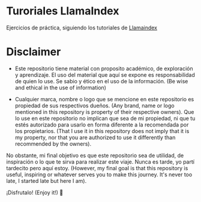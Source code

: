 # Turoriales LlamaIndex

Ejercicios de práctica, siguiendo los tutoriales de [Llamaindex](https://docs.llamaindex.ai/en/stable/getting_started/starter_example_local/)


# Disclaimer

- Este repositorio tiene material con proposito académico, de exploración y aprendizaje. El uso del material que aquí se expone es responsabilidad de quien lo use. Se sabio y ético en el uso de la información. (Be wise and ethical in the use of information)

- Cualquier marca, nombre o logo que se mencione en este repositorio es propiedad de sus respectivos dueños. (Any brand, name or logo mentioned in this repository is property of their respective owners). Que lo use en este repositorio no implican que sea de mi propiedad, ni que tu estés autorizado para usarlo en forma diferente a la recomendada por los propietarios. (That I use it in this repository does not imply that it is my property, nor that you are authorized to use it differently than recommended by the owners).

No obstante, mi final objetivo es que este repositorio sea de utilidad, de inspiración o lo que te sirva para realizar este viaje. Nunca es tarde, yo partí tardecito pero aquí estoy. (However, my final goal is that this repository is useful, inspiring or whatever serves you to make this journey. It's never too late, I started late but here I am).

¡Disfrutalo! (Enjoy it!) 🚀